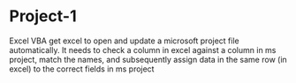 # Project-1
Excel VBA 
get excel to open and update a microsoft project file automatically. It needs to check a column in excel against a column in ms project,
match the names, and subsequently assign data in the same row (in excel) to the correct fields in ms project
